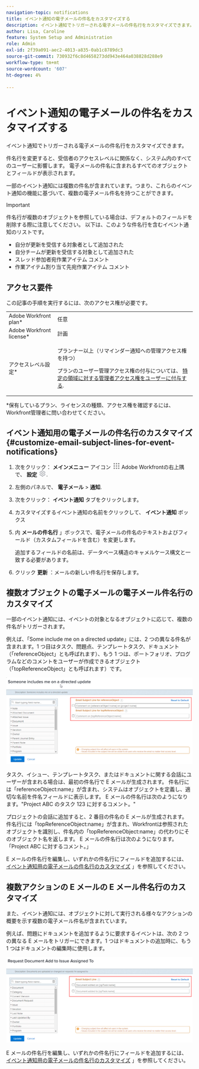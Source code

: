 ```yaml
---
navigation-topic: notifications
title: イベント通知の電子メールの件名をカスタマイズする
description: イベント通知でトリガーされる電子メールの件名行をカスタマイズできます。
author: Lisa, Caroline
feature: System Setup and Administration
role: Admin
exl-id: 2f39a091-aec2-4013-a835-0ab1c8789dc3
source-git-commit: 730932f6c8d4658273dd943e464a038828d288e9
workflow-type: tm+mt
source-wordcount: '607'
ht-degree: 4%

---
```


# イベント通知の電子メールの件名をカスタマイズする

イベント通知でトリガーされる電子メールの件名行をカスタマイズできます。

件名行を変更すると、受信者のアクセスレベルに関係なく、システム内のすべてのユーザーに影響します。 電子メールの件名に含まれるすべてのオブジェクトとフィールドが表示されます。

一部のイベント通知には複数の件名が含まれています。つまり、これらのイベント通知の機能に基づいて、複数の電子メール件名を持つことができます。

>[!IMPORTANT]
>
>件名行が複数のオブジェクトを参照している場合は、デフォルトのフィールドを削除する際に注意してください。 以下は、このような件名行を含むイベント通知のリストです。
>
>* 自分が更新を受信する対象者として追加された
>* 自分チームが更新を受信する対象として追加された
>* スレッド参加者宛作業アイテム コメント
>* 作業アイテム割り当て先宛作業アイテム コメント
>


## アクセス要件

この記事の手順を実行するには、次のアクセス権が必要です。

<table style="table-layout:auto"> 
 <col> 
 </col> 
 <col> 
 </col> 
 <tbody> 
  <tr> 
   <td role="rowheader">Adobe Workfront plan*</td> 
   <td>任意</td> 
  </tr> 
  <tr> 
   <td role="rowheader">Adobe Workfront license*</td> 
   <td>計画</td> 
  </tr> 
  <tr> 
   <td role="rowheader">アクセスレベル設定*</td> 
   <td> <p>プランナー以上（リマインダー通知への管理アクセス権を持つ）</p> <p>プランのユーザー管理アクセス権の付与については、 <a href="../../../administration-and-setup/add-users/configure-and-grant-access/grant-users-admin-access-certain-areas.md" class="MCXref xref">特定の領域に対する管理者アクセス権をユーザーに付与する</a>.</p> </td> 
  </tr> 
 </tbody> 
</table>

&#42;保有しているプラン、ライセンスの種類、アクセス権を確認するには、Workfront管理者に問い合わせてください。

## イベント通知用の電子メールの件名行のカスタマイズ {#customize-email-subject-lines-for-event-notifications}

1. 次をクリック： **メインメニュー** アイコン ![](assets/main-menu-icon.png) Adobe Workfrontの右上隅で、 **設定** ![](assets/gear-icon-settings.png).

1. 左側のパネルで、 **電子メール** > **通知**.

1. 次をクリック： **イベント通知** タブをクリックします。
1. カスタマイズするイベント通知の名前をクリックして、 **イベント通知** ボックス
1. 内 **メールの件名行** 」ボックスで、電子メールの件名のテキストおよびフィールド（カスタムフィールドを含む）を変更します。

   追加するフィールドの名前は、データベース構造のキャメルケース構文と一致する必要があります。 <!--For more information about how our objects and their fields are named in the Workfront database, see the [Adobe Workfront API](../../../wf-api/workfront-api.md).-->

1. クリック **更新** ：メールの新しい件名行を保存します。

## 複数オブジェクトの電子メールの電子メール件名行のカスタマイズ

一部のイベント通知には、イベントの対象となるオブジェクトに応じて、複数の件名がトリガーされます。

例えば、「Some include me on a directed update」には、2 つの異なる件名が含まれます。1 つ目はタスク、問題点、テンプレートタスク、ドキュメント（「referenceObject」とも呼ばれます）、もう 1 つは、ポートフォリオ、プログラムなどのコメントをユーザーが作成できるオブジェクト（「topReferenceObject」とも呼ばれます）です。

![](assets/Ev-not-mult-subj-lines.png)

タスク、イシュー、テンプレートタスク、またはドキュメントに関する会話にユーザーが含まれる場合は、最初の件名行で E メールが生成されます。 件名行には「referenceObject:name」が含まれ、システムはオブジェクトを定義し、適切な名前を件名フィールドに表示します。 E メールの件名行は次のようになります。&quot;Project ABC のタスク 123 に対するコメント。&quot;

プロジェクトの会話に追加すると、2 番目の件名の E メールが生成されます。 件名行には「topReferenceObject:name」が含まれ、Workfrontは参照されたオブジェクトを識別し、件名内の「topReferenceObject:name」の代わりにそのオブジェクト名を返します。 E メールの件名行は次のようになります。「Project ABC に対するコメント。」

E メールの件名行を編集し、いずれかの件名行にフィールドを追加するには、 [イベント通知用の電子メールの件名行のカスタマイズ](#customize-email-subject-lines-for-event-notifications) 」を参照してください。

## 複数アクションの E メールの E メール件名行のカスタマイズ

また、イベント通知には、オブジェクトに対して実行される様々なアクションの概要を示す複数の電子メール件名が含まれています。

例えば、問題にドキュメントを追加するように要求するイベントは、次の 2 つの異なる E メールをトリガーにできます。1 つはドキュメントの追加時に、もう 1 つはドキュメントの編集時に使用します。

![](assets/ev-not-mult-subj-lines-diff-actions.png)

E メールの件名行を編集し、いずれかの件名行にフィールドを追加するには、 [イベント通知用の電子メールの件名行のカスタマイズ](#customize-email-subject-lines-for-event-notifications) 」を参照してください。
